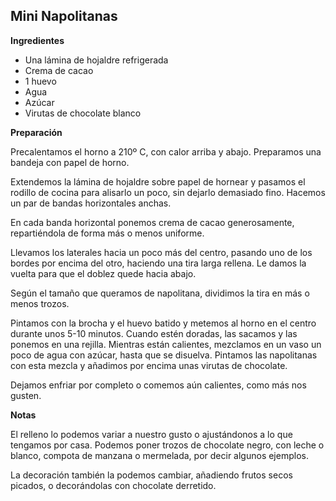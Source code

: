## Mini Napolitanas

**Ingredientes**

- Una lámina de hojaldre refrigerada
- Crema de cacao
- 1 huevo
- Agua
- Azúcar
- Virutas de chocolate blanco

**Preparación**

Precalentamos el horno a 210º C, con calor arriba y abajo. Preparamos una bandeja con papel de horno.

Extendemos la lámina de hojaldre sobre papel de hornear y pasamos el rodillo de cocina para alisarlo un poco, sin dejarlo demasiado fino. Hacemos un par de bandas horizontales anchas.

En cada banda horizontal ponemos crema de cacao generosamente, repartiéndola de forma más o menos uniforme.

Llevamos los laterales hacia un poco más del centro, pasando uno de los bordes por encima del otro, haciendo una tira larga rellena. Le damos la vuelta para que el doblez quede hacia abajo.

Según el tamaño que queramos de napolitana, dividimos la tira en más o menos trozos.

Pintamos con la brocha y el huevo batido y metemos al horno en el centro durante unos 5-10 minutos. Cuando estén doradas, las sacamos y las ponemos en una rejilla. Mientras están calientes, mezclamos en un vaso un poco de agua con azúcar, hasta que se disuelva. Pintamos las napolitanas con esta mezcla y añadimos por encima unas virutas de chocolate.

Dejamos enfriar por completo o comemos aún calientes, como más nos gusten.

**Notas**

El relleno lo podemos variar a nuestro gusto o ajustándonos a lo que tengamos por casa. Podemos poner trozos de chocolate negro, con leche o blanco, compota de manzana o mermelada, por decir algunos ejemplos.

La decoración también la podemos cambiar, añadiendo frutos secos picados, o decorándolas con chocolate derretido.